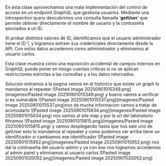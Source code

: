 En esta clase aprovechamos una mala implementación del control de acceso en un endpoint GraphQL que gestiona usuarios. Mediante una introspection query descubrimos una consulta llamada ‘**getUser**‘ que permite obtener directamente el nombre de usuario y la contraseña asociados a un ID.

Al probar distintos valores de ID, identificamos que el usuario administrador tiene el ID 1, y logramos extraer sus credenciales directamente desde la API. Con estos datos accedemos como administrador y eliminamos al usuario carlos.

Esta clase muestra cómo una exposición accidental de campos internos en GraphQL puede poner en riesgo cuentas críticas si no se aplican restricciones estrictas a las consultas y a los datos retornados.

Solucion
entramos a la pagina vemos en el historico que existe un graph lo mandamos al repeater
![Pasted image 20250901015349.png](imagenes/Pasted image 20250901015349.png)
y bueno vamos a verificar si es vulnerable 
![Pasted image 20250901015537.png](imagenes/Pasted image 20250901015537.png)nos da mucha informacion vamos a tratar de acomodarlo
![Pasted image 20250901015634.png](imagenes/Pasted image 20250901015634.png)
nos vamos al site map y por la url del laboratorio filtramos
![Pasted image 20250901015815.png](imagenes/Pasted image 20250901015815.png)
y vamos desplegando hasta que nos sale uno de getUser esto lo mandamos al repeater
y como podemos ver arriba tiene un identificador si cambiamos ese identificador
![Pasted image 20250901015952.png](imagenes/Pasted image 20250901015952.png)
nos dal la contraseña del usuario admin
y ya con ese nos logeamos accedemos al admin panel y eliminamos al usuario carlos
![Pasted image 20250901020052.png](imagenes/Pasted image 20250901020052.png)

